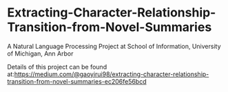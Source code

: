 # Extracting-Character-Relationship-Transition-from-Novel-Summaries
A Natural Language Processing Project at School of Information, University of Michigan, Ann Arbor

Details of this project can be found at:https://medium.com/@gaoyirui98/extracting-character-relationship-transition-from-novel-summaries-ec206fe56bcd 
